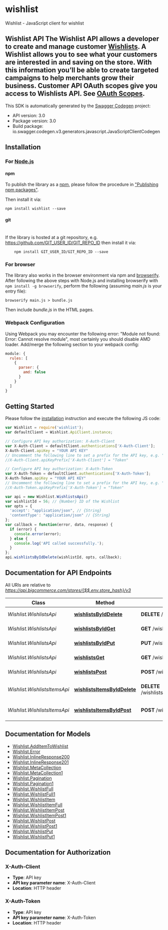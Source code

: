 # wishlist

Wishlist - JavaScript client for wishlist
## Wishlist API    The Wishlist API allows a developer to create and manage customer [Wishlists](https://support.bigcommerce.com/s/article/Wishlists). A Wishlist allows you to see what your customers are interested in and saving on the store. With this information you’ll be able to create targeted campaigns to help merchants grow their business. Customer API OAuth scopes give you access to Wishlists API. See [OAuth Scopes](https://developer.bigcommerce.com/api-docs/getting-started/authentication#authentication_oauth-scopes).
This SDK is automatically generated by the [Swagger Codegen](https://github.com/swagger-api/swagger-codegen) project:

- API version: 3.0
- Package version: 3.0
- Build package: io.swagger.codegen.v3.generators.javascript.JavaScriptClientCodegen

## Installation

### For [Node.js](https://nodejs.org/)

#### npm

To publish the library as a [npm](https://www.npmjs.com/),
please follow the procedure in ["Publishing npm packages"](https://docs.npmjs.com/getting-started/publishing-npm-packages).

Then install it via:

```shell
npm install wishlist --save
```

#### git
#
If the library is hosted at a git repository, e.g.
https://github.com/GIT_USER_ID/GIT_REPO_ID
then install it via:

```shell
    npm install GIT_USER_ID/GIT_REPO_ID --save
```

### For browser

The library also works in the browser environment via npm and [browserify](http://browserify.org/). After following
the above steps with Node.js and installing browserify with `npm install -g browserify`,
perform the following (assuming *main.js* is your entry file):

```shell
browserify main.js > bundle.js
```

Then include *bundle.js* in the HTML pages.

### Webpack Configuration

Using Webpack you may encounter the following error: "Module not found: Error:
Cannot resolve module", most certainly you should disable AMD loader. Add/merge
the following section to your webpack config:

```javascript
module: {
  rules: [
    {
      parser: {
        amd: false
      }
    }
  ]
}
```

## Getting Started

Please follow the [installation](#installation) instruction and execute the following JS code:

```javascript
var Wishlist = require('wishlist');
var defaultClient = Wishlist.ApiClient.instance;

// Configure API key authorization: X-Auth-Client
var X-Auth-Client = defaultClient.authentications['X-Auth-Client'];
X-Auth-Client.apiKey = "YOUR API KEY"
// Uncomment the following line to set a prefix for the API key, e.g. "Token" (defaults to null)
//X-Auth-Client.apiKeyPrefix['X-Auth-Client'] = "Token"

// Configure API key authorization: X-Auth-Token
var X-Auth-Token = defaultClient.authentications['X-Auth-Token'];
X-Auth-Token.apiKey = "YOUR API KEY"
// Uncomment the following line to set a prefix for the API key, e.g. "Token" (defaults to null)
//X-Auth-Token.apiKeyPrefix['X-Auth-Token'] = "Token"

var api = new Wishlist.WishlistsApi()
var wishlistId = 56; // {Number} ID of the Wishlist
var opts = { 
  'accept': "application/json", // {String} 
  'contentType': "application/json" // {String} 
};
var callback = function(error, data, response) {
  if (error) {
    console.error(error);
  } else {
    console.log('API called successfully.');
  }
};
api.wishlistsByIdDelete(wishlistId, opts, callback);
```

## Documentation for API Endpoints

All URIs are relative to *https://api.bigcommerce.com/stores/{$$.env.store_hash}/v3*

Class | Method | HTTP request | Description
------------ | ------------- | ------------- | -------------
*Wishlist.WishlistsApi* | [**wishlistsByIdDelete**](docs/WishlistsApi.md#wishlistsByIdDelete) | **DELETE** /wishlists/{wishlist_id} | Delete a Wishlist
*Wishlist.WishlistsApi* | [**wishlistsByIdGet**](docs/WishlistsApi.md#wishlistsByIdGet) | **GET** /wishlists/{wishlist_id} | Get a Wishlist
*Wishlist.WishlistsApi* | [**wishlistsByIdPut**](docs/WishlistsApi.md#wishlistsByIdPut) | **PUT** /wishlists/{wishlist_id} | Update a Wishlist
*Wishlist.WishlistsApi* | [**wishlistsGet**](docs/WishlistsApi.md#wishlistsGet) | **GET** /wishlists | Get All Wishlists
*Wishlist.WishlistsApi* | [**wishlistsPost**](docs/WishlistsApi.md#wishlistsPost) | **POST** /wishlists | Create a Wishlist
*Wishlist.WishlistsItemsApi* | [**wishlistsItemsByIdDelete**](docs/WishlistsItemsApi.md#wishlistsItemsByIdDelete) | **DELETE** /wishlists/{wishlist_id}/items/{item_id} | Delete Wishlist Item
*Wishlist.WishlistsItemsApi* | [**wishlistsItemsByIdPost**](docs/WishlistsItemsApi.md#wishlistsItemsByIdPost) | **POST** /wishlists/{wishlist_id}/items | Add Wishlist Item

## Documentation for Models

 - [Wishlist.AddItemToWishlist](docs/AddItemToWishlist.md)
 - [Wishlist.Error](docs/Error.md)
 - [Wishlist.InlineResponse200](docs/InlineResponse200.md)
 - [Wishlist.InlineResponse201](docs/InlineResponse201.md)
 - [Wishlist.MetaCollection](docs/MetaCollection.md)
 - [Wishlist.MetaCollection1](docs/MetaCollection1.md)
 - [Wishlist.Pagination](docs/Pagination.md)
 - [Wishlist.Pagination1](docs/Pagination1.md)
 - [Wishlist.WishlistFull](docs/WishlistFull.md)
 - [Wishlist.WishlistFull1](docs/WishlistFull1.md)
 - [Wishlist.WishlistItem](docs/WishlistItem.md)
 - [Wishlist.WishlistItemFull](docs/WishlistItemFull.md)
 - [Wishlist.WishlistItemPost](docs/WishlistItemPost.md)
 - [Wishlist.WishlistItemPost1](docs/WishlistItemPost1.md)
 - [Wishlist.WishlistPost](docs/WishlistPost.md)
 - [Wishlist.WishlistPost1](docs/WishlistPost1.md)
 - [Wishlist.WishlistPut](docs/WishlistPut.md)
 - [Wishlist.WishlistPut1](docs/WishlistPut1.md)

## Documentation for Authorization


### X-Auth-Client

- **Type**: API key
- **API key parameter name**: X-Auth-Client
- **Location**: HTTP header

### X-Auth-Token

- **Type**: API key
- **API key parameter name**: X-Auth-Token
- **Location**: HTTP header

